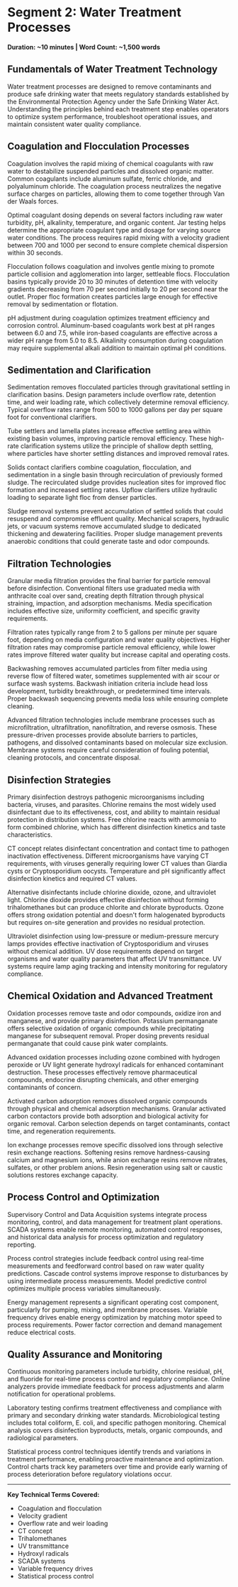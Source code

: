 # Segment 2: Water Treatment Processes
**Duration: ~10 minutes | Word Count: ~1,500 words**

## Fundamentals of Water Treatment Technology

Water treatment processes are designed to remove contaminants and produce safe drinking water that meets regulatory standards established by the Environmental Protection Agency under the Safe Drinking Water Act. Understanding the principles behind each treatment step enables operators to optimize system performance, troubleshoot operational issues, and maintain consistent water quality compliance.

## Coagulation and Flocculation Processes

Coagulation involves the rapid mixing of chemical coagulants with raw water to destabilize suspended particles and dissolved organic matter. Common coagulants include aluminum sulfate, ferric chloride, and polyaluminum chloride. The coagulation process neutralizes the negative surface charges on particles, allowing them to come together through Van der Waals forces.

Optimal coagulant dosing depends on several factors including raw water turbidity, pH, alkalinity, temperature, and organic content. Jar testing helps determine the appropriate coagulant type and dosage for varying source water conditions. The process requires rapid mixing with a velocity gradient between 700 and 1000 per second to ensure complete chemical dispersion within 30 seconds.

Flocculation follows coagulation and involves gentle mixing to promote particle collision and agglomeration into larger, settleable flocs. Flocculation basins typically provide 20 to 30 minutes of detention time with velocity gradients decreasing from 70 per second initially to 20 per second near the outlet. Proper floc formation creates particles large enough for effective removal by sedimentation or flotation.

pH adjustment during coagulation optimizes treatment efficiency and corrosion control. Aluminum-based coagulants work best at pH ranges between 6.0 and 7.5, while iron-based coagulants are effective across a wider pH range from 5.0 to 8.5. Alkalinity consumption during coagulation may require supplemental alkali addition to maintain optimal pH conditions.

## Sedimentation and Clarification

Sedimentation removes flocculated particles through gravitational settling in clarification basins. Design parameters include overflow rate, detention time, and weir loading rate, which collectively determine removal efficiency. Typical overflow rates range from 500 to 1000 gallons per day per square foot for conventional clarifiers.

Tube settlers and lamella plates increase effective settling area within existing basin volumes, improving particle removal efficiency. These high-rate clarification systems utilize the principle of shallow depth settling, where particles have shorter settling distances and improved removal rates.

Solids contact clarifiers combine coagulation, flocculation, and sedimentation in a single basin through recirculation of previously formed sludge. The recirculated sludge provides nucleation sites for improved floc formation and increased settling rates. Upflow clarifiers utilize hydraulic loading to separate light floc from denser particles.

Sludge removal systems prevent accumulation of settled solids that could resuspend and compromise effluent quality. Mechanical scrapers, hydraulic jets, or vacuum systems remove accumulated sludge to dedicated thickening and dewatering facilities. Proper sludge management prevents anaerobic conditions that could generate taste and odor compounds.

## Filtration Technologies

Granular media filtration provides the final barrier for particle removal before disinfection. Conventional filters use graduated media with anthracite coal over sand, creating depth filtration through physical straining, impaction, and adsorption mechanisms. Media specification includes effective size, uniformity coefficient, and specific gravity requirements.

Filtration rates typically range from 2 to 5 gallons per minute per square foot, depending on media configuration and water quality objectives. Higher filtration rates may compromise particle removal efficiency, while lower rates improve filtered water quality but increase capital and operating costs.

Backwashing removes accumulated particles from filter media using reverse flow of filtered water, sometimes supplemented with air scour or surface wash systems. Backwash initiation criteria include head loss development, turbidity breakthrough, or predetermined time intervals. Proper backwash sequencing prevents media loss while ensuring complete cleaning.

Advanced filtration technologies include membrane processes such as microfiltration, ultrafiltration, nanofiltration, and reverse osmosis. These pressure-driven processes provide absolute barriers to particles, pathogens, and dissolved contaminants based on molecular size exclusion. Membrane systems require careful consideration of fouling potential, cleaning protocols, and concentrate disposal.

## Disinfection Strategies

Primary disinfection destroys pathogenic microorganisms including bacteria, viruses, and parasites. Chlorine remains the most widely used disinfectant due to its effectiveness, cost, and ability to maintain residual protection in distribution systems. Free chlorine reacts with ammonia to form combined chlorine, which has different disinfection kinetics and taste characteristics.

CT concept relates disinfectant concentration and contact time to pathogen inactivation effectiveness. Different microorganisms have varying CT requirements, with viruses generally requiring lower CT values than Giardia cysts or Cryptosporidium oocysts. Temperature and pH significantly affect disinfection kinetics and required CT values.

Alternative disinfectants include chlorine dioxide, ozone, and ultraviolet light. Chlorine dioxide provides effective disinfection without forming trihalomethanes but can produce chlorite and chlorate byproducts. Ozone offers strong oxidation potential and doesn't form halogenated byproducts but requires on-site generation and provides no residual protection.

Ultraviolet disinfection using low-pressure or medium-pressure mercury lamps provides effective inactivation of Cryptosporidium and viruses without chemical addition. UV dose requirements depend on target organisms and water quality parameters that affect UV transmittance. UV systems require lamp aging tracking and intensity monitoring for regulatory compliance.

## Chemical Oxidation and Advanced Treatment

Oxidation processes remove taste and odor compounds, oxidize iron and manganese, and provide primary disinfection. Potassium permanganate offers selective oxidation of organic compounds while precipitating manganese for subsequent removal. Proper dosing prevents residual permanganate that could cause pink water complaints.

Advanced oxidation processes including ozone combined with hydrogen peroxide or UV light generate hydroxyl radicals for enhanced contaminant destruction. These processes effectively remove pharmaceutical compounds, endocrine disrupting chemicals, and other emerging contaminants of concern.

Activated carbon adsorption removes dissolved organic compounds through physical and chemical adsorption mechanisms. Granular activated carbon contactors provide both adsorption and biological activity for organic removal. Carbon selection depends on target contaminants, contact time, and regeneration requirements.

Ion exchange processes remove specific dissolved ions through selective resin exchange reactions. Softening resins remove hardness-causing calcium and magnesium ions, while anion exchange resins remove nitrates, sulfates, or other problem anions. Resin regeneration using salt or caustic solutions restores exchange capacity.

## Process Control and Optimization

Supervisory Control and Data Acquisition systems integrate process monitoring, control, and data management for treatment plant operations. SCADA systems enable remote monitoring, automated control responses, and historical data analysis for process optimization and regulatory reporting.

Process control strategies include feedback control using real-time measurements and feedforward control based on raw water quality predictions. Cascade control systems improve response to disturbances by using intermediate process measurements. Model predictive control optimizes multiple process variables simultaneously.

Energy management represents a significant operating cost component, particularly for pumping, mixing, and membrane processes. Variable frequency drives enable energy optimization by matching motor speed to process requirements. Power factor correction and demand management reduce electrical costs.

## Quality Assurance and Monitoring

Continuous monitoring parameters include turbidity, chlorine residual, pH, and fluoride for real-time process control and regulatory compliance. Online analyzers provide immediate feedback for process adjustments and alarm notification for operational problems.

Laboratory testing confirms treatment effectiveness and compliance with primary and secondary drinking water standards. Microbiological testing includes total coliform, E. coli, and specific pathogen monitoring. Chemical analysis covers disinfection byproducts, metals, organic compounds, and radiological parameters.

Statistical process control techniques identify trends and variations in treatment performance, enabling proactive maintenance and optimization. Control charts track key parameters over time and provide early warning of process deterioration before regulatory violations occur.

---

**Key Technical Terms Covered:**
- Coagulation and flocculation
- Velocity gradient
- Overflow rate and weir loading
- CT concept
- Trihalomethanes
- UV transmittance
- Hydroxyl radicals
- SCADA systems
- Variable frequency drives
- Statistical process control
